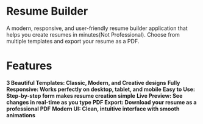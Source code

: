 # Resume Builder
A modern, responsive, and user-friendly resume builder application that helps you create resumes in minutes(Not Professional). Choose from multiple templates and export your resume as a PDF.

# Features
**3 Beautiful Templates: Classic, Modern, and Creative designs**
**Fully Responsive: Works perfectly on desktop, tablet, and mobile**
**Easy to Use: Step-by-step form makes resume creation simple**
**Live Preview: See changes in real-time as you type**
**PDF Export: Download your resume as a professional PDF**
**Modern UI: Clean, intuitive interface with smooth animations**

